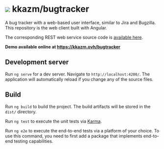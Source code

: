 # ![](https://fonts.gstatic.com/s/i/materialiconsoutlined/bug_report/v12/24px.svg) kkazm/bugtracker

A bug tracker with a web-based user interface, similar to Jira and Bugzilla. This repository is the web client built with Angular.

The corresponding REST web service source code is [available here](https://github.com/kkazm/bugtracker).

**Demo available online at <https://kkazm.ovh/bugtracker>**

## Development server

Run `ng serve` for a dev server. Navigate to `http://localhost:4200/`. The application will automatically reload if you change any of the source files.

## Build

Run `ng build` to build the project. The build artifacts will be stored in the `dist/` directory.

Run `ng test` to execute the unit tests via [Karma](https://karma-runner.github.io).

Run `ng e2e` to execute the end-to-end tests via a platform of your choice. To use this command, you need to first add a package that implements end-to-end testing capabilities.
